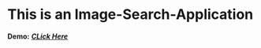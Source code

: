 # This is an Image-Search-Application
**Demo:** ***<a href="https://pandey959.github.io/image-search/">CLick Here</a>***
